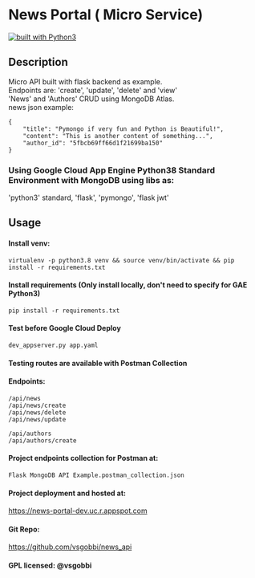 # News Portal ( Micro Service)
[![built with Python3](https://img.shields.io/badge/built%20with-Python3-red.svg)](https://www.python.org/)

## Description
Micro API built with flask backend as example. <br>
Endpoints are: 'create', 'update', 'delete' and 'view' <br>
'News' and 'Authors' CRUD using MongoDB Atlas. <br>
news json example:
```
{
    "title": "Pymongo if very fun and Python is Beautiful!",
    "content": "This is another content of something...",
    "author_id": "5fbcb69ff66d1f21699ba150"
}
```
 

### Using Google Cloud App Engine Python38 Standard Environment with MongoDB using libs as: <br>
 'python3' standard, 'flask', 'pymongo', 'flask jwt'

## **Usage**
#### Install venv:
```
virtualenv -p python3.8 venv && source venv/bin/activate && pip install -r requirements.txt 
```

#### Install requirements (Only install locally, don't need to specify for GAE Python3)
``` 
pip install -r requirements.txt
```

#### Test before Google Cloud Deploy
```
dev_appserver.py app.yaml
```

#### Testing routes are available with Postman Collection

#### Endpoints:
```
/api/news
/api/news/create
/api/news/delete
/api/news/update

/api/authors
/api/authors/create
```

#### Project endpoints collection for Postman at:
```
Flask MongoDB API Example.postman_collection.json
```

#### Project deployment and hosted at:

https://news-portal-dev.uc.r.appspot.com


#### Git Repo:
https://github.com/vsgobbi/news_api
#### GPL licensed: @vsgobbi
